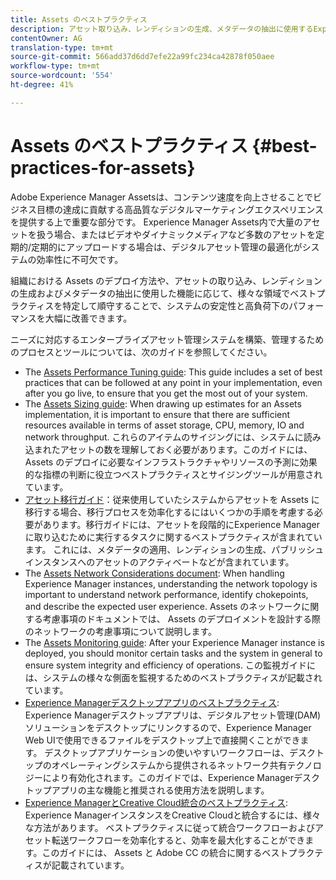 ```yaml
---
title: Assets のベストプラクティス
description: アセット取り込み、レンディションの生成、メタデータの抽出に使用するExperience Manager Assetsのデプロイメントと機能に応じて、様々な領域でのベストプラクティスを識別して固有にすることで、読み込み中のシステムの安定性とパフォーマンスが大幅に向上します。
contentOwner: AG
translation-type: tm+mt
source-git-commit: 566add37d6dd7efe22a99fc234ca42878f050aee
workflow-type: tm+mt
source-wordcount: '554'
ht-degree: 41%

---
```



# Assets のベストプラクティス {#best-practices-for-assets}

Adobe Experience Manager Assetsは、コンテンツ速度を向上させることでビジネス目標の達成に貢献する高品質なデジタルマーケティングエクスペリエンスを提供する上で重要な部分です。 Experience Manager Assets内で大量のアセットを扱う場合、またはビデオやダイナミックメディアなど多数のアセットを定期的/定期的にアップロードする場合は、デジタルアセット管理の最適化がシステムの効率性に不可欠です。

組織における Assets のデプロイ方法や、アセットの取り込み、レンディションの生成およびメタデータの抽出に使用した機能に応じて、様々な領域でベストプラクティスを特定して順守することで、システムの安定性と高負荷下のパフォーマンスを大幅に改善できます。

ニーズに対応するエンタープライズアセット管理システムを構築、管理するためのプロセスとツールについては、次のガイドを参照してください。

* The [Assets Performance Tuning guide](/help/assets/performance-tuning-guidelines.md): This guide includes a set of best practices that can be followed at any point in your implementation, even after you go live, to ensure that you get the most out of your system.
* The [Assets Sizing guide](/help/assets/assets-sizing-guide.md): When drawing up estimates for an Assets implementation, it is important to ensure that there are sufficient resources available in terms of asset storage, CPU, memory, IO and network throughput. これらのアイテムのサイジングには、システムに読み込まれたアセットの数を理解しておく必要があります。このガイドには、 Assets のデプロイに必要なインフラストラクチャやリソースの予測に効果的な指標の判断に役立つベストプラクティスとサイジングツールが用意されています。
* [アセット移行ガイド](/help/assets/assets-migration-guide.md)：従来使用していたシステムからアセットを Assets に移行する場合、移行プロセスを効率化するにはいくつかの手順を考慮する必要があります。移行ガイドには、アセットを段階的にExperience Managerに取り込むために実行するタスクに関するベストプラクティスが含まれています。 これには、メタデータの適用、レンディションの生成、パブリッシュインスタンスへのアセットのアクティベートなどが含まれています。
* The [Assets Network Considerations document](/help/assets/assets-network-considerations.md): When handling Experience Manager instances, understanding the network topology is important to understand network performance, identify chokepoints, and describe the expected user experience. Assets のネットワークに関する考慮事項のドキュメントでは、 Assets のデプロイメントを設計する際のネットワークの考慮事項について説明します。
* The [Assets Monitoring guide](/help/assets/assets-monitoring-best-practices.md): After your Experience Manager instance is deployed, you should monitor certain tasks and the system in general to ensure system integrity and efficiency of operations. この監視ガイドには、システムの様々な側面を監視するためのベストプラクティスが記載されています。
* [Experience Managerデスクトップアプリのベストプラクティス](https://helpx.adobe.com/jp/experience-manager/desktop-app/aem-desktop-app-best-practices.html): Experience Managerデスクトップアプリは、デジタルアセット管理(DAM)ソリューションをデスクトップにリンクするので、Experience Manager Web UIで使用できるファイルをデスクトップ上で直接開くことができます。 デスクトップアプリケーションの使いやすいワークフローは、デスクトップのオペレーティングシステムから提供されるネットワーク共有テクノロジーにより有効化されます。このガイドでは、Experience Managerデスクトップアプリの主な機能と推奨される使用方法を説明します。
* [Experience ManagerとCreative Cloud統合のベストプラクティス](/help/assets/aem-cc-integration-best-practices.md): Experience ManagerインスタンスをCreative Cloudと統合するには、様々な方法があります。 ベストプラクティスに従って統合ワークフローおよびアセット転送ワークフローを効率化すると、効率を最大化することができます。このガイドには、 Assets と Adobe CC の統合に関するベストプラクティスが記載されています。
